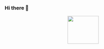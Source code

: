 ### Hi there 👋
<div id="header" align="center">
<img src="https://media.giphy.com/media/PiWfijeEeJEI0uB7j6/giphy.gif" width="100" height="90"/>
</div>


<!--
**ckc1404/ckc1404** is a ✨ _special_ ✨ repository because its `README.md` (this file) appears on your GitHub profile.

Here are some ideas to get you started:

- 🔭 I’m currently working on ...
- 🌱 I’m currently learning ...
- 👯 I’m looking to collaborate on ...
- 🤔 I’m looking for help with ...
- 💬 Ask me about ...
- 📫 How to reach me: ...
- 😄 Pronouns: ...
- ⚡ Fun fact: ...
-->
